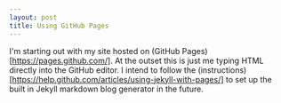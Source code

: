 ```yaml
---
layout: post
title: Using GitHub Pages
---
```


I'm starting out with my site hosted on (GitHub Pages)[https://pages.github.com/]. 
At the outset this is just me typing HTML directly into the GitHub editor. 
I intend to follow the (instructions)[https://help.github.com/articles/using-jekyll-with-pages/] to set up the built in 
Jekyll markdown blog generator in the future.

